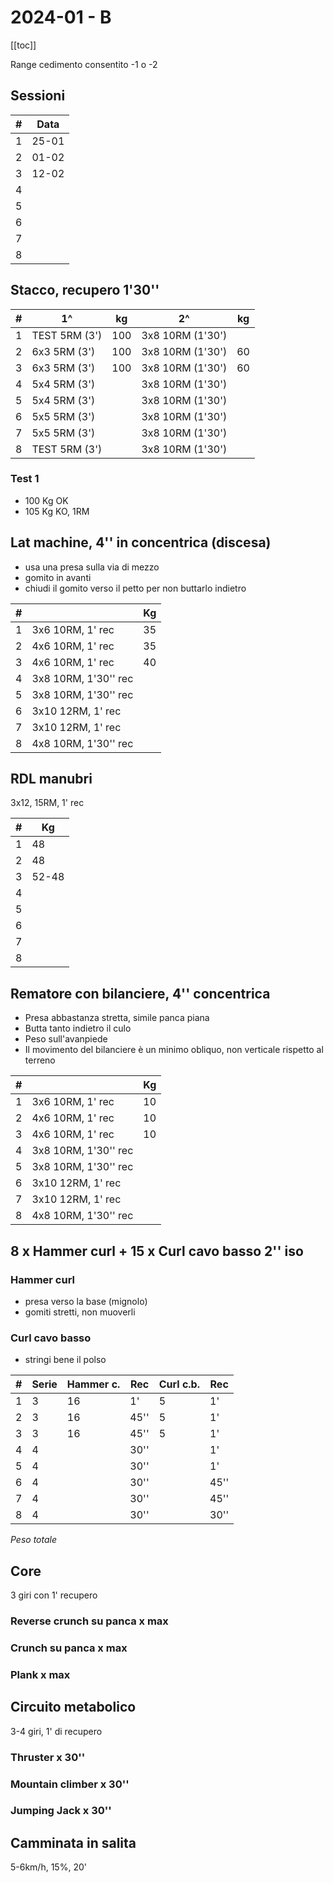 # 2024-01 - B

[[toc]]

Range cedimento consentito -1 o -2

## Sessioni

| #   | Data  |
| --- | ----- |
| 1   | 25-01 |
| 2   | 01-02 |
| 3   | 12-02 |
| 4   |       |
| 5   |       |
| 6   |       |
| 7   |       |
| 8   |       |

## Stacco, recupero 1'30''

| #   | 1^            | kg  | 2^               | kg  |
| --- | ------------- | --- | ---------------- | --- |
| 1   | TEST 5RM (3') | 100 | 3x8 10RM (1'30') |     |
| 2   | 6x3 5RM (3')  | 100 | 3x8 10RM (1'30') |  60 |
| 3   | 6x3 5RM (3')  | 100 | 3x8 10RM (1'30') |  60 |
| 4   | 5x4 5RM (3')  |     | 3x8 10RM (1'30') |     |
| 5   | 5x4 5RM (3')  |     | 3x8 10RM (1'30') |     |
| 6   | 5x5 5RM (3')  |     | 3x8 10RM (1'30') |     |
| 7   | 5x5 5RM (3')  |     | 3x8 10RM (1'30') |     |
| 8   | TEST 5RM (3') |     | 3x8 10RM (1'30') |     |

### Test 1

- 100 Kg OK
- 105 Kg KO, 1RM

## Lat machine, 4'' in concentrica (discesa)

- usa una presa sulla via di mezzo
- gomito in avanti
- chiudi il gomito verso il petto per non buttarlo indietro

| #   |                      | Kg  |
| --- | -------------------- | --- |
| 1   | 3x6 10RM, 1' rec     | 35  |
| 2   | 4x6 10RM, 1' rec     | 35  |
| 3   | 4x6 10RM, 1' rec     | 40  |
| 4   | 3x8 10RM, 1'30'' rec |     |
| 5   | 3x8 10RM, 1'30'' rec |     |
| 6   | 3x10 12RM, 1' rec    |     |
| 7   | 3x10 12RM, 1' rec    |     |
| 8   | 4x8 10RM, 1'30'' rec |     |

## RDL manubri

3x12, 15RM, 1' rec

| #   | Kg  |
| --- | --- |
| 1   | 48  |
| 2   | 48  |
| 3   | 52-48 |
| 4   |     |
| 5   |     |
| 6   |     |
| 7   |     |
| 8   |     |

## Rematore con bilanciere, 4'' concentrica

- Presa abbastanza stretta, simile panca piana
- Butta tanto indietro il culo
- Peso sull'avanpiede
- Il movimento del bilanciere è un minimo obliquo, non verticale rispetto al terreno

| #   |                      | Kg  |
| --- | -------------------- | --- |
| 1   | 3x6 10RM, 1' rec     | 10  |
| 2   | 4x6 10RM, 1' rec     | 10  |
| 3   | 4x6 10RM, 1' rec     | 10  |
| 4   | 3x8 10RM, 1'30'' rec |     |
| 5   | 3x8 10RM, 1'30'' rec |     |
| 6   | 3x10 12RM, 1' rec    |     |
| 7   | 3x10 12RM, 1' rec    |     |
| 8   | 4x8 10RM, 1'30'' rec |     |

## 8 x Hammer curl + 15 x Curl cavo basso 2'' iso

### Hammer curl

- presa verso la base (mignolo)
- gomiti stretti, non muoverli

### Curl cavo basso

- stringi bene il polso

| #   | Serie | Hammer c. | Rec  | Curl c.b. | Rec  |
| --- | ----- | --------- | ---- | --------- | ---- |
| 1   | 3     | 16        | 1'   | 5         | 1'   |
| 2   | 3     | 16        | 45'' | 5         | 1'   |
| 3   | 3     | 16        | 45'' | 5         | 1'   |
| 4   | 4     |           | 30'' |           | 1'   |
| 5   | 4     |           | 30'' |           | 1'   |
| 6   | 4     |           | 30'' |           | 45'' |
| 7   | 4     |           | 30'' |           | 45'' |
| 8   | 4     |           | 30'' |           | 30'' |

*Peso totale*

## Core

3 giri con 1' recupero

### Reverse crunch su panca x max

### Crunch su panca x max

### Plank x max

## Circuito metabolico

3-4 giri, 1' di recupero

### Thruster x 30''

### Mountain climber x 30''

### Jumping Jack x 30''

## Camminata in salita

5-6km/h, 15%, 20'
